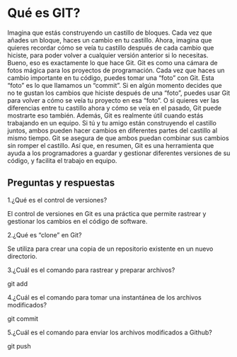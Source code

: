 # **Qué es GIT?**

Imagina que estás construyendo un castillo de bloques. Cada vez que añades un bloque, haces un cambio en tu castillo. Ahora, imagina que quieres recordar cómo se veía tu castillo después de cada cambio que hiciste, para poder volver a cualquier versión anterior si lo necesitas. Bueno, eso es exactamente lo que hace Git. Git es como una cámara de fotos mágica para los proyectos de programación. Cada vez que haces un cambio importante en tu código, puedes tomar una “foto” con Git. Esta “foto” es lo que llamamos un “commit”. Si en algún momento decides que no te gustan los cambios que hiciste después de una “foto”, puedes usar Git para volver a cómo se veía tu proyecto en esa “foto”. O si quieres ver las diferencias entre tu castillo ahora y cómo se veía en el pasado, Git puede mostrarte eso también.
Además, Git es realmente útil cuando estás trabajando en un equipo. Si tú y tu amigo están construyendo el castillo juntos, ambos pueden hacer cambios en diferentes partes del castillo al mismo tiempo. Git se asegura de que ambos puedan combinar sus cambios sin romper el castillo. Así que, en resumen, Git es una herramienta que ayuda a los programadores a guardar y gestionar diferentes versiones de su código, y facilita el trabajo en equipo. 

## **Preguntas y respuestas**

1.¿Qué es el control de versiones? 

El control de versiones en Git es una práctica que permite rastrear y gestionar los cambios en el código de software. 

2.¿Qué es “clone” en Git?

Se utiliza para crear una copia de un repositorio existente en un nuevo directorio.

3.¿Cuál es el comando para rastrear y preparar archivos?

git add

4.¿Cuál es el comando para tomar una instantánea de los archivos modificados?

git commit

5.¿Cuál es el comando para enviar los archivos modificados a Github?

git push
